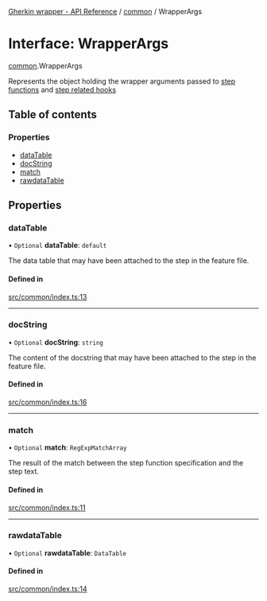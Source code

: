[Gherkin wrapper - API Reference](../README.md) / [common](../modules/common.md) / WrapperArgs

# Interface: WrapperArgs

[common](../modules/common.md).WrapperArgs

Represents the object holding the wrapper arguments passed to [step functions](../modules/common.md#stepfunction) and [step related hooks](../modules/common.md#stephook)

## Table of contents

### Properties

- [dataTable](common.WrapperArgs.md#datatable)
- [docString](common.WrapperArgs.md#docstring)
- [match](common.WrapperArgs.md#match)
- [rawdataTable](common.WrapperArgs.md#rawdatatable)

## Properties

### dataTable

• `Optional` **dataTable**: `default`

The data table that may have been attached to the step in the feature file.

#### Defined in

[src/common/index.ts:13](https://github.com/Niitch/gherkin-wrapper/blob/4bfbd8c/src/common/index.ts#L13)

___

### docString

• `Optional` **docString**: `string`

The content of the docstring that may have been attached to the step in the feature file.

#### Defined in

[src/common/index.ts:16](https://github.com/Niitch/gherkin-wrapper/blob/4bfbd8c/src/common/index.ts#L16)

___

### match

• `Optional` **match**: `RegExpMatchArray`

The result of the match between the step function specification and the step text.

#### Defined in

[src/common/index.ts:11](https://github.com/Niitch/gherkin-wrapper/blob/4bfbd8c/src/common/index.ts#L11)

___

### rawdataTable

• `Optional` **rawdataTable**: `DataTable`

#### Defined in

[src/common/index.ts:14](https://github.com/Niitch/gherkin-wrapper/blob/4bfbd8c/src/common/index.ts#L14)
